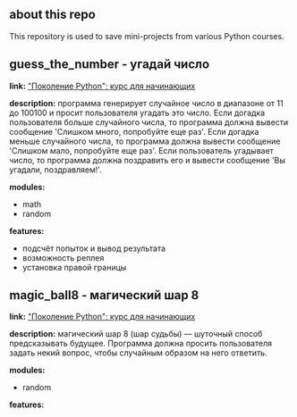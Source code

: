 ## about this repo

This repository is used to save mini-projects from various Python courses.

## guess_the_number - угадай число

**link:** ["Поколение Python": курс для начинающих](https://stepik.org/lesson/349845/step/1?unit=333700)

**description:**
программа генерирует случайное число в диапазоне от 11 до 100100 и просит пользователя угадать это число. Если догадка
пользователя больше случайного числа, то программа должна вывести сообщение 'Слишком много, попробуйте еще раз'. Если
догадка меньше случайного числа, то программа должна вывести сообщение 'Слишком мало, попробуйте еще раз'. Если
пользователь угадывает число, то программа должна поздравить его и вывести сообщение 'Вы угадали, поздравляем!'.

**modules:**

- math
- random

**features:**

- подсчёт попыток и вывод результата
- возможность реплея
- установка правой границы

## magic_ball8 - магический шар 8

**link:** ["Поколение Python": курс для начинающих](https://stepik.org/lesson/349846/step/1?unit=333701)

**description:**
магический шар 8 (шар судьбы) — шуточный способ предсказывать будущее. Программа должна просить пользователя задать
некий вопрос, чтобы случайным образом на него ответить.

**modules:**
- random

**features:** 
